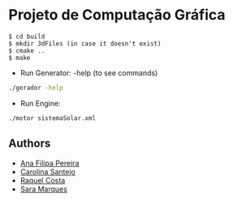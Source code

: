 # Projeto de Computação Gráfica

```
$ cd build
$ mkdir 3dFiles (in case it doesn't exist)
$ cmake ..
$ make
```
* Run Generator: -help (to see commands)
```bash
./gerador -help
```
* Run Engine:
```bash
./motor sistemaSolar.xml
```
## Authors
* [Ana Filipa Pereira](https://github.com/FilipaPereira00)
* [Carolina Santejo](https://github.com/CarolinaSantejo)
* [Raquel Costa](https://github.com/chelesgaroth)
* [Sara Marques](https://github.com/haz145)
